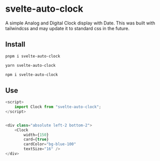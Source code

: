 # svelte-auto-clock

A simple Analog and Digital Clock display with Date.  This was built with tailwindcss and may update it to standard css in the future.

## Install

```bash
pnpm i svelte-auto-clock
```

```bash
yarn svelte-auto-clock
```

```bash
npm i svelte-auto-clock
```


## Use

```js
<script>
    import Clock from "svelte-auto-clock";
</script>


<div class="absolute left-2 bottom-2">
    <Clock 
        width={150} 
        card={true} 
        cardColor="bg-blue-100" 
        textSize="16" />
</div>
```


